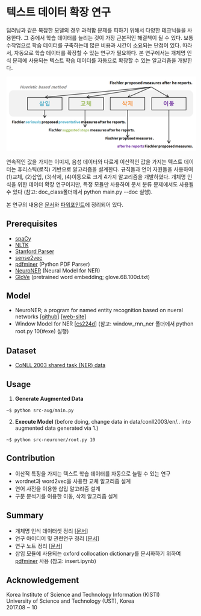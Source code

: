 # 텍스트 데이터 확장 연구

딥러닝과 같은 복잡한 모델의 경우 과적합 문제를 피하기 위해서 다양한 테크닉들을 사용한다. 그 중에서 학습 데이터를 늘리는 것이 가장 근본적인 해결책이 될 수 있다. 보통 수작업으로 학습 데이터를 구축하는데 많은 비용과 시간이 소요되는 단점이 있다. 따라서, 자동으로 학습 데이터를 확장할 수 있는 연구가 필요하다. 본 연구에서는 개체명 인식 문제에 사용되는 텍스트 학습 데이터를 자동으로 확장할 수 있는 알고리즘을 개발한다. 

![](assets/figure.PNG)

연속적인 값을 가지는 이미지, 음성 데이터와 다르게 이산적인 값을 가지는 텍스트 데이터는 휴리스틱(로직) 기반으로 알고리즘을 설계한다. 규칙들과 언어 자원들을 사용하여 (1)교체, (2)삽입, (3)삭제, (4)이동으로 크게 4가지 알고리즘을 개발하였다. 개체명 인식을 위한 데이터 확장 연구이지만, 특정 모듈만 사용하여 문서 분류 문제에서도 사용될 수 있다 (참고: doc_class폴더에서 python main.py --doc 실행).

본 연구의 내용은 [문서](https://1drv.ms/w/s!AllPqyV9kKUrkULe4nbvFU8Oj8j3)와 [파워포인트](https://1drv.ms/p/s!AllPqyV9kKUrkUOft37gKbgNnOIz)에 정리되어 있다.

## Prerequisites
* [spaCy](https://spacy.io/)
* [NLTK](https://www.nltk.org/)
* [Stanford Parser](https://nlp.stanford.edu/software/lex-parser.html)
* [sense2vec](https://github.com/explosion/sense2vec)
* [pdfminer](https://github.com/euske/pdfminer) (Python PDF Parser)
* [NeuroNER](https://github.com/Franck-Dernoncourt/NeuroNER) (Neural Model for NER)
* [GloVe](https://nlp.stanford.edu/projects/glove/) (pretrained word embedding; glove.6B.100d.txt)

## Model
* NeuroNER; a program for named entity recognition based on nueral networks [[github](https://github.com/Franck-Dernoncourt/NeuroNER)] [[web-site](http://neuroner.com/)]
* Window Model for NER [[cs224d](http://cs224d.stanford.edu/assignment2/index.html)] (참고: window_rnn_ner 폴더에서 python root.py 10(#exe) 실행)

## Dataset
* [CoNLL 2003 shared task (NER) data](https://cogcomp.org/page/resource_view/81)

## Usage

1. **Generate Augmented Data**
```
~$ python src-aug/main.py
```

2. **Execute Model** (before doing, change data in data/conll2003/en/.. into augmented data generated via 1.)
```
~$ python src-neuroner/root.py 10
```


## Contribution
* 이산적 특징을 가지는 텍스트 학습 데이터를 자동으로 늘릴 수 있는 연구
* wordnet과 word2vec을 사용한 교체 알고리즘 설계
* 연어 사전을 이용한 삽입 알고리즘 설계
* 구문 분석기를 이용한 이동, 삭제 알고리즘 설계


## Summary
* 개체명 인식 데이터셋 정리 [[문서](https://1drv.ms/w/s!AllPqyV9kKUrkUUHOqncvjE1ZMbW)]
* 연구 아이디어 및 관련연구 정리 [[문서](https://1drv.ms/p/s!AllPqyV9kKUrkUt29nfhcEL-XRI_)]
* 연구 노트 정리 [[문서](https://1drv.ms/w/s!AllPqyV9kKUrkW9YbbtvBB_UpHVd)]
* 삽입 모듈에 사용되는 oxford collocation dictionary를 문서화하기 위하여 [pdfminer](https://github.com/euske/pdfminer) 사용 (참고: insert.ipynb)


## Acknowledgement
Korea Institute of Science and Technology Information (KISTI) <br>
University of Science and Technology (UST), Korea <br>
2017.08 ~ 10
